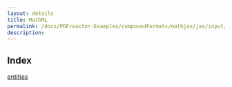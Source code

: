 ```yaml
---
layout: details
title: MathML
permalink: /docs/PDFreactor-Examples/compoundFormats/mathjax/jax/input/MathML/
description: 
---
```


## Index
<div class="boxes">
                            <a href="/compare.html2pdf.tools/docs/PDFreactor-Examples/compoundFormats/mathjax/jax/input/MathML/entities/">
                                entities
                            </a>
</div>


